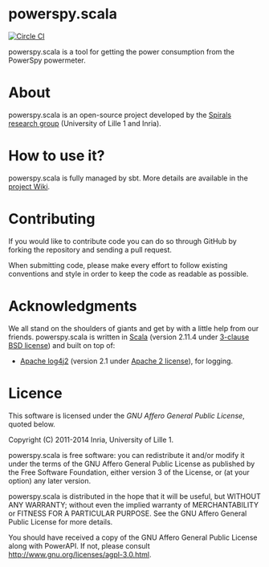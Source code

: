 # powerspy.scala
[![Circle CI](https://circleci.com/gh/Spirals-Team/powerspy.scala/tree/master.svg?style=svg)](https://circleci.com/gh/Spirals-Team/powerspy.scala/tree/master)

powerspy.scala is a tool for getting the power consumption from the PowerSpy powermeter.

# About
powerspy.scala is an open-source project developed by the [Spirals research group](https://team.inria.fr/spirals) (University of Lille 1 and Inria).

# How to use it?
powerspy.scala is fully managed by sbt.
More details are available in the [project Wiki](https://github.com/Spirals-Team/powerspy.scala/wiki).

# Contributing
If you would like to contribute code you can do so through GitHub by forking the repository and sending a pull request.

When submitting code, please make every effort to follow existing conventions and style in order to keep the code as readable as possible.

# Acknowledgments
We all stand on the shoulders of giants and get by with a little help from our friends.
powerspy.scala is written in [Scala](http://www.scala-lang.org) (version 2.11.4 under [3-clause BSD license](http://www.scala-lang.org/license.html)) and built on top of:
* [Apache log4j2](http://logging.apache.org/log4j/2.x/) (version 2.1 under [Apache 2 license](http://www.apache.org/licenses/LICENSE-2.0)), for logging.

# Licence
This software is licensed under the *GNU Affero General Public License*, quoted below.

Copyright (C) 2011-2014 Inria, University of Lille 1.

powerspy.scala is free software: you can redistribute it and/or modify it under the terms of the GNU Affero General Public License as published by the Free Software Foundation, either version 3 of the License, or (at your option) any later version.

powerspy.scala is distributed in the hope that it will be useful, but WITHOUT ANY WARRANTY; without even the implied warranty of MERCHANTABILITY or FITNESS FOR A PARTICULAR PURPOSE. See the GNU Affero General Public License for more details.

You should have received a copy of the GNU Affero General Public License along with PowerAPI. If not, please consult http://www.gnu.org/licenses/agpl-3.0.html.
